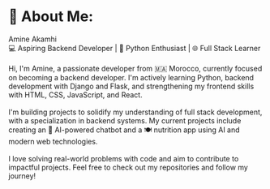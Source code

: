 # 💫 About Me:
Amine Akamhi<br>💻 Aspiring Backend Developer | 🐍 Python Enthusiast | 🌐 Full Stack Learner<br><br>Hi, I'm Amine, a passionate developer from 🇲🇦 Morocco, currently focused on becoming a backend developer. I'm actively learning Python, backend development with Django and Flask, and strengthening my frontend skills with HTML, CSS, JavaScript, and React.<br><br>I'm building projects to solidify my understanding of full stack development, with a specialization in backend systems. My current projects include creating an 🤖 AI-powered chatbot and a 🍽️ nutrition app using AI and modern web technologies.<br><br>I love solving real-world problems with code and aim to contribute to impactful projects. Feel free to check out my repositories and follow my journey!<br><br>



